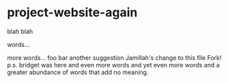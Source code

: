 # project-website-again


blah blah

words...

more words...
foo bar
another suggestion
Jamillah's change to this file
Fork!
p.s. bridget was here
and even more words
and yet even more words
and a greater abundance of words that add no meaning.
